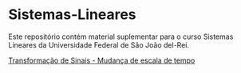 # Sistemas-Lineares

Este repositório contém material suplementar para o curso Sistemas Lineares da Universidade Federal de São João del-Rei.

[Transformação de Sinais - Mudança de escala de tempo](https://github.com/lacerdamj/Sistemas-Lineares/blob/bdf61a927ded606a4ec34d504adb71c2d3c0b871/transfsinalescala.ipynb)
